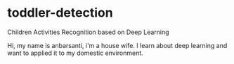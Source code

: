 # toddler-detection
Children Activities Recognition based on Deep Learning

Hi, my name is anbarsanti, i'm a house wife. I learn about deep learning and want to applied it to my domestic environment. 
